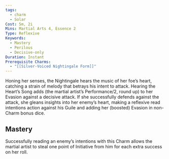 ```yaml
---
tags:
  - charm
  - Solar
Cost: 5m, 2i
Mins: Martial Arts 4, Essence 2
Type: Reflexive
Keywords:
  - Mastery
  - Perilous
  - Decisive-only
Duration: Instant
Prerequisite Charms:
  - "[[Silver-Voiced Nightingale Form]]"
---
```

Honing her senses, the Nightingale hears the music of her foe’s heart, catching a strain of melody that betrays his intent to attack. Hearing the Heart’s Song adds (the martial artist’s Performance/2, round up) to her Evasion against a decisive attack. If she successfully defends against the attack, she gleans insights into her enemy’s heart, making a reflexive read intentions action against his Guile and adding her (boosted) Evasion in non-Charm bonus dice. 

## Mastery

Successfully reading an enemy’s intentions with this Charm allows the martial artist to steal one point of Initiative from him for each extra success on her roll.